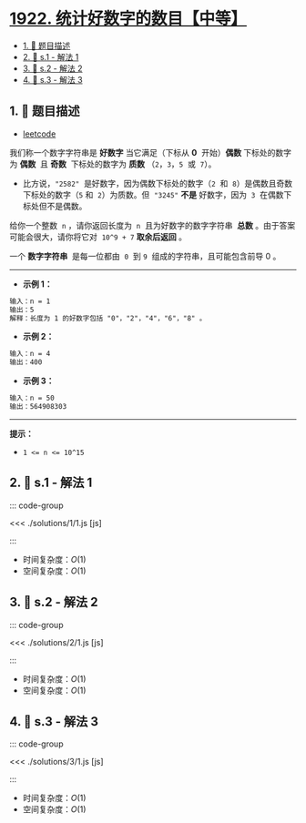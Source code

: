 # [1922. 统计好数字的数目【中等】](https://github.com/tnotesjs/TNotes.leetcode/tree/main/notes/1922.%20%E7%BB%9F%E8%AE%A1%E5%A5%BD%E6%95%B0%E5%AD%97%E7%9A%84%E6%95%B0%E7%9B%AE%E3%80%90%E4%B8%AD%E7%AD%89%E3%80%91)

<!-- region:toc -->

- [1. 📝 题目描述](#1--题目描述)
- [2. 🎯 s.1 - 解法 1](#2--s1---解法-1)
- [3. 🎯 s.2 - 解法 2](#3--s2---解法-2)
- [4. 🎯 s.3 - 解法 3](#4--s3---解法-3)

<!-- endregion:toc -->

## 1. 📝 题目描述

- [leetcode](https://leetcode.cn/problems/count-good-numbers/)

我们称一个数字字符串是 **好数字** 当它满足（下标从 **0**  开始）**偶数** 下标处的数字为 **偶数**  且 **奇数**  下标处的数字为 **质数** （`2`，`3`，`5`  或  `7`）。

- 比方说，`"2582"`  是好数字，因为偶数下标处的数字（`2`  和  `8`）是偶数且奇数下标处的数字（`5` 和  `2`）为质数。但  `"3245"` **不是** 好数字，因为  `3`  在偶数下标处但不是偶数。

给你一个整数  `n` ，请你返回长度为  `n`  且为好数字的数字字符串  **总数** 。由于答案可能会很大，请你将它对  `10^9 + 7` **取余后返回** 。

一个 **数字字符串**  是每一位都由  `0`  到 `9`  组成的字符串，且可能包含前导 0 。

---

- **示例 1：**

```txt
输入：n = 1
输出：5
解释：长度为 1 的好数字包括 "0"，"2"，"4"，"6"，"8" 。
```

- **示例 2：**

```txt
输入：n = 4
输出：400
```

- **示例 3：**

```txt
输入：n = 50
输出：564908303
```

---

**提示：**

- `1 <= n <= 10^15`

## 2. 🎯 s.1 - 解法 1

::: code-group

<<< ./solutions/1/1.js [js]

:::

- 时间复杂度：$O(1)$
- 空间复杂度：$O(1)$

## 3. 🎯 s.2 - 解法 2

::: code-group

<<< ./solutions/2/1.js [js]

:::

- 时间复杂度：$O(1)$
- 空间复杂度：$O(1)$

## 4. 🎯 s.3 - 解法 3

::: code-group

<<< ./solutions/3/1.js [js]

:::

- 时间复杂度：$O(1)$
- 空间复杂度：$O(1)$
